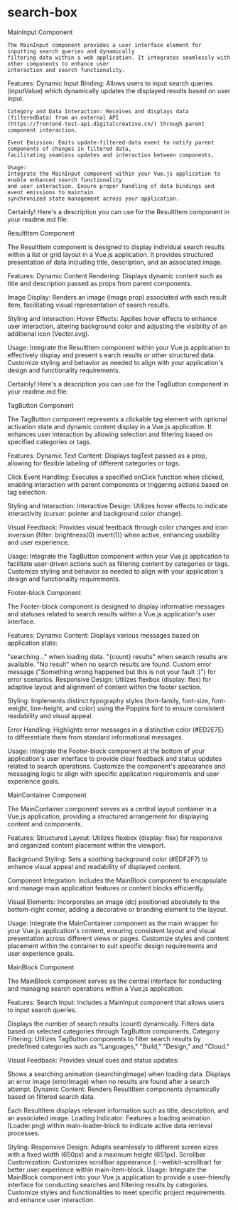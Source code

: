# search-box



MainInput Component

    The MainInput component provides a user interface element for inputting search queries and dynamically 
    filtering data within a web application. It integrates seamlessly with other components to enhance user 
    interaction and search functionality.
    
  Features:
    Dynamic Input Binding: Allows users to input search queries (inputValue) which dynamically updates the 
    displayed results based on user input.
    
    Category and Data Interaction: Receives and displays data (filteredData) from an external API 
    (https://frontend-test-api.digitalcreative.cn/) through parent component interaction.
    
    Event Emission: Emits update-filtered-data event to notify parent components of changes in filtered data, 
    facilitating seamless updates and interaction between components.
    
    Usage:
    Integrate the MainInput component within your Vue.js application to enable enhanced search functionality 
    and user interaction. Ensure proper handling of data bindings and event emissions to maintain 
    synchronized state management across your application.

    
Certainly! Here's a description you can use for the ResultItem component in your readme.md file:






ResultItem Component

The ResultItem component is designed to display individual search results within a list or grid layout in a Vue.js application. It provides structured presentation of data including title, description, and an associated image.

Features:
  Dynamic Content Rendering: Displays dynamic content such as title and description passed as props from 
  parent components.

Image Display: Renders an image (image prop) associated with each result item, facilitating visual 
  representation of search results.

Styling and Interaction:
   Hover Effects: Applies hover effects to enhance user interaction, altering background color and 
  adjusting the visibility of an additional icon (Vector.svg).

Usage:
 Integrate the ResultItem component within your Vue.js application to effectively display and present s 
 earch results or other structured data. Customize styling and behavior as needed to align with your 
  application's design and functionality requirements.


Certainly! Here's a description you can use for the TagButton component in your readme.md file:






TagButton Component

 The TagButton component represents a clickable tag element with optional activation state and dynamic 
 content display in a Vue.js application. It enhances user interaction by allowing selection and filtering 
 based on specified categories or tags.

Features:
 Dynamic Text Content: Displays tagText passed as a prop, allowing for flexible labeling of different 
 categories or tags.

 Click Event Handling: Executes a specified onClick function when clicked, enabling interaction with 
 parent components or triggering actions based on tag selection.

Styling and Interaction:
 Interactive Design: Utilizes hover effects to indicate interactivity (cursor: pointer and background 
 color change).

Visual Feedback: Provides visual feedback through color changes and icon inversion (filter: brightness(0) 
 invert(1)) when active, enhancing usability and user experience.

Usage:
 Integrate the TagButton component within your Vue.js application to facilitate user-driven actions such 
 as filtering content by categories or tags. Customize styling and behavior as needed to align with your 
 application's design and functionality requirements.





  Footer-block Component

  The Footer-block component is designed to display informative messages and statuses related to search 
  results within a Vue.js application's user interface.

Features:
  Dynamic Content: Displays various messages based on application state:

  "searching..." when loading data.
 "{count} results" when search results are available.
  "No result" when no search results are found.
  Custom error message ("Something wrong happened but this is not your fault :)") for error scenarios.
  Responsive Design: Utilizes flexbox (display: flex) for adaptive layout and alignment of content within 
  the footer section.

 Styling: Implements distinct typography styles (font-family, font-size, font-weight, line-height, and 
 color) using the Poppins font to ensure consistent readability and visual appeal.

 Error Handling: Highlights error messages in a distinctive color (#ED2E7E) to differentiate them from 
standard informational messages.

Usage:
 Integrate the Footer-block component at the bottom of your application's user interface to provide clear 
 feedback and status updates related to search operations. Customize the component's appearance and 
 messaging logic to align with specific application requirements and user experience goals.


MainContainer Component

 The MainContainer component serves as a central layout container in a Vue.js application, providing a structured arrangement for displaying content and components.

Features:
Structured Layout: Utilizes flexbox (display: flex) for responsive and organized content placement within the viewport.

Background Styling: Sets a soothing background color (#EDF2F7) to enhance visual appeal and readability of displayed content.

Component Integration: Includes the MainBlock component to encapsulate and manage main application features or content blocks efficiently.

Visual Elements: Incorporates an image (dc) positioned absolutely to the bottom-right corner, adding a decorative or branding element to the layout.

Usage:
Integrate the MainContainer component as the main wrapper for your Vue.js application's content, ensuring consistent layout and visual presentation across different views or pages. Customize styles and content placement within the container to suit specific design requirements and user experience goals.

MainBlock Component

The MainBlock component serves as the central interface for conducting and managing search operations within a Vue.js application.

Features:
Search Input: Includes a MainInput component that allows users to input search queries.

Displays the number of search results (count) dynamically.
Filters data based on selected categories through TagButton components.
Category Filtering: Utilizes TagButton components to filter search results by predefined categories such as "Languages," "Build," "Design," and "Cloud."

Visual Feedback: Provides visual cues and status updates:

Shows a searching animation (searchingImage) when loading data.
Displays an error image (errorImage) when no results are found after a search attempt.
Dynamic Content: Renders ResultItem components dynamically based on filtered search data.

Each ResultItem displays relevant information such as title, description, and an associated image.
Loading Indicator: Features a loading animation (Loader.png) within main-loader-block to indicate active data retrieval processes.

Styling:
Responsive Design: Adapts seamlessly to different screen sizes with a fixed width (650px) and a maximum height (651px).
Scrollbar Customization: Customizes scrollbar appearance (::-webkit-scrollbar) for better user experience within main-item-block.
Usage:
Integrate the MainBlock component into your Vue.js application to provide a user-friendly interface for conducting searches and filtering results by categories. Customize styles and functionalities to meet specific project requirements and enhance user interaction.






